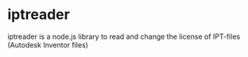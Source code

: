 # iptreader
iptreader is a node.js library to read and change the license of IPT-files (Autodesk Inventor files)
